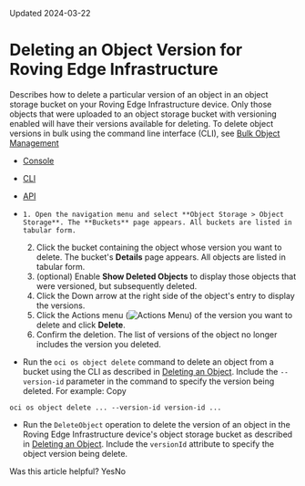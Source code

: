 Updated 2024-03-22
# Deleting an Object Version for Roving Edge Infrastructure
Describes how to delete a particular version of an object in an object storage bucket on your Roving Edge Infrastructure device.
Only those objects that were uploaded to an object storage bucket with versioning enabled will have their versions available for deleting.
To delete object versions in bulk using the command line interface (CLI), see [Bulk Object Management](https://docs.oracle.com/en-us/iaas/Content/Rover/Object_Storage/Object/bulk_object_management.htm#top "Describes how to upload, download, and delete objects in bulk on your Roving Edge Infrastructure devices.")
  * [Console](https://docs.oracle.com/en-us/iaas/Content/Rover/Object_Storage/Object/delete-object-versions.htm)
  * [CLI](https://docs.oracle.com/en-us/iaas/Content/Rover/Object_Storage/Object/delete-object-versions.htm)
  * [API](https://docs.oracle.com/en-us/iaas/Content/Rover/Object_Storage/Object/delete-object-versions.htm)


  *     1. Open the navigation menu and select **Object Storage > Object Storage**. The **Buckets** page appears. All buckets are listed in tabular form.
    2. Click the bucket containing the object whose version you want to delete. The bucket's **Details** page appears. All objects are listed in tabular form.
    3. (optional) Enable **Show Deleted Objects** to display those objects that were versioned, but subsequently deleted.
    4. Click the Down arrow at the right side of the object's entry to display the versions.
    5. Click the Actions menu (![Actions Menu](https://docs.oracle.com/en-us/iaas/Content/libs-rover/libraries/global-images/actions-menu.png)) of the version you want to delete and click **Delete**.
    6. Confirm the deletion.
The list of versions of the object no longer includes the version you deleted.
  * Run the `oci os object delete` command to delete an object from a bucket using the CLI as described in [Deleting an Object](https://docs.oracle.com/en-us/iaas/Content/Rover/Object_Storage/Object/delete_object.htm#top "Describes how to delete an object storage object contained within an object storage bucket on your Roving Edge Infrastructure devices."). Include the `--version-id` parameter in the command to specify the version being deleted. For example:
Copy
```
oci os object delete ... --version-id version-id ...
```

  * Run the `DeleteObject` operation to delete the version of an object in the Roving Edge Infrastructure device's object storage bucket as described in [Deleting an Object](https://docs.oracle.com/en-us/iaas/Content/Rover/Object_Storage/Object/delete_object.htm#top "Describes how to delete an object storage object contained within an object storage bucket on your Roving Edge Infrastructure devices."). Include the `versionId` attribute to specify the object version being delete.


Was this article helpful?
YesNo


